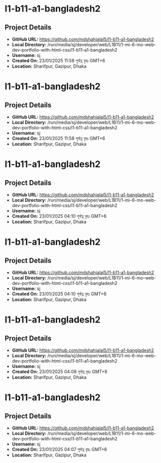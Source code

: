 # l1-b11-a1-bangladesh2

## Project Details
- **GitHub URL:** https://github.com/mdshahjalal5/l1-b11-a1-bangladesh2
- **Local Directory:** /run/media/sj/developer/web/L1B11/1-mi-6-mo-web-dev-portfolio-with-html-css/l1-b11-a1-bangladesh2
- **Username:** sj
- **Created On:** 23/01/2025 11:58 পূর্বাহ্ণ বৃহঃ GMT+6
- **Location:** Sharifpur, Gazipur, Dhaka


# l1-b11-a1-bangladesh2

## Project Details
- **GitHub URL:** https://github.com/mdshahjalal5/l1-b11-a1-bangladesh2
- **Local Directory:** /run/media/sj/developer/web/L1B11/1-mi-6-mo-web-dev-portfolio-with-html-css/l1-b11-a1-bangladesh2
- **Username:** sj
- **Created On:** 23/01/2025 11:58 পূর্বাহ্ণ বৃহঃ GMT+6
- **Location:** Sharifpur, Gazipur, Dhaka


# l1-b11-a1-bangladesh2

## Project Details
- **GitHub URL:** https://github.com/mdshahjalal5/l1-b11-a1-bangladesh2
- **Local Directory:** /run/media/sj/developer/web/L1B11/1-mi-6-mo-web-dev-portfolio-with-html-css/l1-b11-a1-bangladesh2
- **Username:** sj
- **Created On:** 23/01/2025 04:10 পূর্বাহ্ণ বৃহঃ GMT+6
- **Location:** Sharifpur, Gazipur, Dhaka


# l1-b11-a1-bangladesh2

## Project Details
- **GitHub URL:** https://github.com/mdshahjalal5/l1-b11-a1-bangladesh2
- **Local Directory:** /run/media/sj/developer/web/L1B11/1-mi-6-mo-web-dev-portfolio-with-html-css/l1-b11-a1-bangladesh2
- **Username:** sj
- **Created On:** 23/01/2025 04:10 পূর্বাহ্ণ বৃহঃ GMT+6
- **Location:** Sharifpur, Gazipur, Dhaka


# l1-b11-a1-bangladesh2

## Project Details
- **GitHub URL:** https://github.com/mdshahjalal5/l1-b11-a1-bangladesh2
- **Local Directory:** /run/media/sj/developer/web/L1B11/1-mi-6-mo-web-dev-portfolio-with-html-css/l1-b11-a1-bangladesh2
- **Username:** sj
- **Created On:** 23/01/2025 04:08 পূর্বাহ্ণ বৃহঃ GMT+6
- **Location:** Sharifpur, Gazipur, Dhaka


# l1-b11-a1-bangladesh2

## Project Details
- **GitHub URL:** https://github.com/mdshahjalal5/l1-b11-a1-bangladesh2
- **Local Directory:** /run/media/sj/developer/web/L1B11/1-mi-6-mo-web-dev-portfolio-with-html-css/l1-b11-a1-bangladesh2
- **Username:** sj
- **Created On:** 23/01/2025 04:07 পূর্বাহ্ণ বৃহঃ GMT+6
- **Location:** Sharifpur, Gazipur, Dhaka